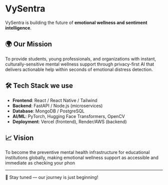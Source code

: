 # VySentra

VySentra is building the future of **emotional wellness and sentiment intelligence**.

## 🌍 Our Mission
To provide students, young professionals, and organizations with instant, culturally-sensitive mental wellness support through privacy-first AI that delivers actionable help within seconds of emotional distress detection.

## 🛠️ Tech Stack we use
- **Frontend**: React / React Native / Tailwind
- **Backend**: FastAPI / Node.js (microservices)
- **Database**: MongoDB / PostgreSQL
- **AI/ML**: PyTorch, Hugging Face Transformers, OpenCV
- **Deployment**: Vercel (frontend), Render/AWS (backend)

## 📈 Vision
To become the preventive mental health infrastructure for educational institutions globally, making emotional wellness support as accessible and immediate as checking your phon

---

🔗 Stay tuned — our journey is just beginning!
